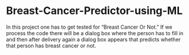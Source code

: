 # Breast-Cancer-Predictor-using-ML

In this project one has to get tested for “Breast Cancer Or Not.” If we process the code there will be a dialog box where the person has to fill in and then after delivery again a dialog box appears that predicts whether that person has breast cancer or not.
